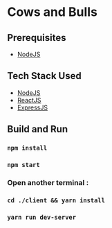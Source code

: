 # Cows and Bulls


## Prerequisites

- [NodeJS](https://nodejs.org/en/)


## Tech Stack Used

- [NodeJS](https://nodejs.org/en/)
- [ReactJS](https://reactjs.org/)
- [ExpressJS](https://expressjs.com/)


## Build and Run

### `npm install`

### `npm start`

### Open another terminal :

### `cd ./client && yarn install`

### `yarn run dev-server`
